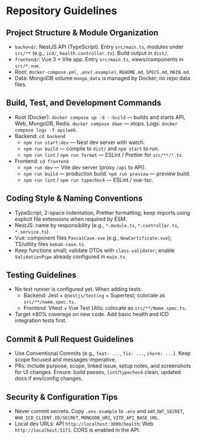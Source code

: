 # Repository Guidelines

## Project Structure & Module Organization
- `backend/`: NestJS API (TypeScript). Entry `src/main.ts`, modules under `src/**` (e.g., `icd/`, `health.controller.ts`). Build output in `dist/`.
- `frontend/`: Vue 3 + Vite app. Entry `src/main.ts`, views/components in `src/*.vue`.
- Root: `docker-compose.yml`, `.env(.example)`, `README.md`, `SPECS.md`, `MAIN.md`.
- Data: MongoDB volume `mongo_data` is managed by Docker; no repo data files.

## Build, Test, and Development Commands
- Root (Docker): `docker compose up -d --build` — builds and starts API, Web, MongoDB, Redis. `docker compose down` — stops. Logs: `docker compose logs -f api|web`.
- Backend: `cd backend`
  - `npm run start:dev` — Nest dev server with watch.
  - `npm run build` — compile to `dist/` and `npm start` to run.
  - `npm run lint` / `npm run format` — ESLint / Prettier for `src/**/*.ts`.
- Frontend: `cd frontend`
  - `npm run dev` — Vite dev server (proxy `/api` to API).
  - `npm run build` — production build. `npm run preview` — preview build.
  - `npm run lint` / `npm run typecheck` — ESLint / vue-tsc.

## Coding Style & Naming Conventions
- TypeScript, 2-space indentation, Prettier formatting; keep imports using explicit file extensions when required by ESM.
- NestJS: name by responsibility (e.g., `*.module.ts`, `*.controller.ts`, `*.service.ts`).
- Vue: component files `PascalCase.vue` (e.g., `NewCertificate.vue`); TS/utility files `kebab-case.ts`.
- Keep functions small; validate DTOs with `class-validator`; enable `ValidationPipe` already configured in `main.ts`.

## Testing Guidelines
- No test runner is configured yet. When adding tests:
  - Backend: Jest + `@nestjs/testing` + Supertest; colocate as `src/**/name.spec.ts`.
  - Frontend: Vitest + Vue Test Utils; colocate as `src/**/Name.spec.ts`.
- Target ≥80% coverage on new code. Add basic health and ICD integration tests first.

## Commit & Pull Request Guidelines
- Use Conventional Commits (e.g., `feat: ...`, `fix: ...`, `chore: ...`). Keep scope focused and messages imperative.
- PRs: include purpose, scope, linked issue, setup notes, and screenshots for UI changes. Ensure: build passes, `lint`/`typecheck` clean, updated docs if env/config changes.

## Security & Configuration Tips
- Never commit secrets. Copy `.env.example` to `.env` and set `JWT_SECRET`, `WHO_ICD_CLIENT_ID/SECRET`, `MONGODB_URI`, `VITE_API_BASE_URL`.
- Local dev URLs: API `http://localhost:3000/health`; Web `http://localhost:5173`. CORS is enabled in the API.
